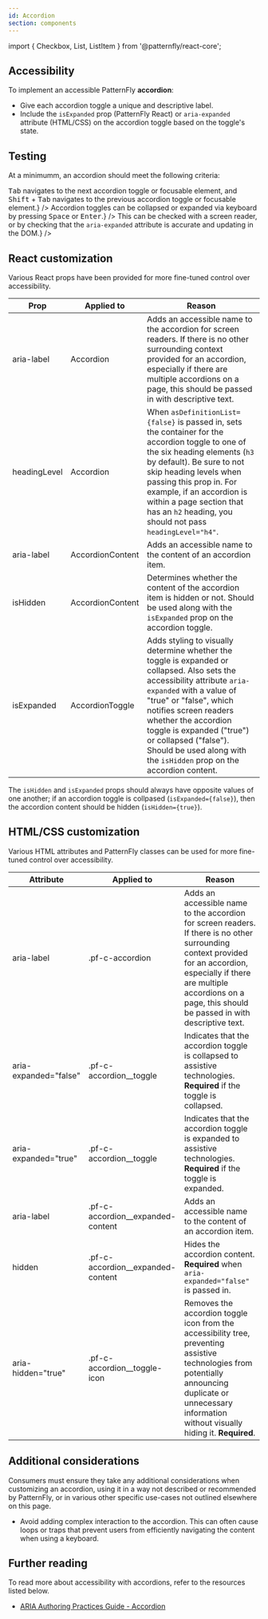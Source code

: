 ```yaml
---
id: Accordion
section: components
---
```


import { Checkbox, List, ListItem } from '@patternfly/react-core';

## Accessibility

To implement an accessible PatternFly **accordion**:

- Give each accordion toggle a unique and descriptive label.
- Include the `isExpanded` prop (PatternFly React) or `aria-expanded` attribute (HTML/CSS) on the accordion toggle based on the toggle's state.

## Testing

At a minimumm, an accordion should meet the following criteria:

<List isPlain>
  <ListItem>
    <Checkbox id="accordion-a11y-checkbox-1" label="Each accordion toggle includes unique and descriptive labels." description="This ensures that users can more quickly scan through the accordion contents without having to expand individual panels." />
  </ListItem>
  <ListItem>
    <Checkbox id="accordion-a11y-checkbox-2" label="Standard keyboard navigation can be used to navigate between accordion toggles or other focusable elements." description={<span><kbd>Tab</kbd> navigates to the next accordion toggle or focusable element, and <kbd>Shift</kbd> + <kbd>Tab</kbd> navigates to the previous accordion toggle or focusable element.</span>} />
  </ListItem>
  <ListItem>
    <Checkbox id="accordion-a11y-checkbox-3" label={<span>Accordion toggles can be collapsed or expanded via keyboard by pressing <kbd>Space</kbd> or <kbd>Enter</kbd>.</span>} />
  </ListItem>
  <ListItem>
    <Checkbox id="accordion-a11y-checkbox-4" label="If headings are used in an accordion toggle, heading levels are not skipped within the context surrounding the accordion." />
  </ListItem>
  <ListItem>
    <Checkbox id="accordion-a11y-checkbox-5" label="A user navigating via a screen reader will be notified of the current accordion toggle state, as well as when that state gets updated." description={<span>This can be checked with a screen reader, or by checking that the <code class="ws-code">aria-expanded</code> attribute is accurate and updating in the DOM.</span>} />
  </ListItem>
</List>

## React customization

Various React props have been provided for more fine-tuned control over accessibility.

| Prop | Applied to | Reason | 
|---|---|---|
| aria-label | Accordion | Adds an accessible name to the accordion for screen readers. If there is no other surrounding context provided for an accordion, especially if there are multiple accordions on a page, this should be passed in with descriptive text. |
| headingLevel | Accordion | When `asDefinitionList={false}` is passed in, sets the container for the accordion toggle to one of the six heading elements (`h3` by default). Be sure to not skip heading levels when passing this prop in. For example, if an accordion is within a page section that has an `h2` heading, you should not pass `headingLevel="h4"`. |
| aria-label | AccordionContent | Adds an accessible name to the content of an accordion item. |
| isHidden | AccordionContent | Determines whether the content of the accordion item is hidden or not. Should be used along with the `isExpanded` prop on the accordion toggle. |
| isExpanded | AccordionToggle | Adds styling to visually determine whether the toggle is expanded or collapsed. Also sets the accessibility attribute `aria-expanded` with a value of "true" or "false", which notifies screen readers whether the accordion toggle is expanded ("true") or collapsed ("false"). Should be used along with the `isHidden` prop on the accordion content. |

The `isHidden` and `isExpanded` props should always have opposite values of one another; if an accordion toggle is collpased (`isExpanded={false}`), then the accordion content should be hidden (`isHidden={true}`).

## HTML/CSS customization

Various HTML attributes and PatternFly classes can be used for more fine-tuned control over accessibility.

| Attribute | Applied to | Reason | 
|---|---|---|
| aria-label | .pf-c-accordion | Adds an accessible name to the accordion for screen readers. If there is no other surrounding context provided for an accordion, especially if there are multiple accordions on a page, this should be passed in with descriptive text. |
| aria-expanded="false" | .pf-c-accordion__toggle | Indicates that the accordion toggle is collapsed to assistive technologies. **Required** if the toggle is collapsed. |
| aria-expanded="true" | .pf-c-accordion__toggle | Indicates that the accordion toggle is expanded to assistive technologies. **Required** if the toggle is expanded. |
| aria-label | .pf-c-accordion__expanded-content | Adds an accessible name to the content of an accordion item. |
| hidden | .pf-c-accordion__expanded-content | Hides the accordion content. **Required** when `aria-expanded="false"` is passed in. |
| aria-hidden="true" | .pf-c-accordion__toggle-icon | Removes the accordion toggle icon from the accessibility tree, preventing assistive technologies from potentially announcing duplicate or unnecessary information without visually hiding it. **Required**. |

## Additional considerations

Consumers must ensure they take any additional considerations when customizing an accordion, using it in a way not described or recommended by PatternFly, or in various other specific use-cases not outlined elsewhere on this page.

- Avoid adding complex interaction to the accordion. This can often cause loops or traps that prevent users from efficiently navigating the content when using a keyboard.

## Further reading

To read more about accessibility with accordions, refer to the resources listed below.

- [ARIA Authoring Practices Guide - Accordion](https://www.w3.org/WAI/ARIA/apg/patterns/accordion/)
